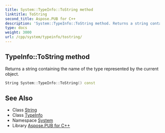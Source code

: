 ```yaml
---
title: System::TypeInfo::ToString method
linktitle: ToString
second_title: Aspose.PUB for C++
description: 'System::TypeInfo::ToString method. Returns a string containing the name of the type represented by the current object in C++.'
type: docs
weight: 3000
url: /cpp/system/typeinfo/tostring/
---
```

## TypeInfo::ToString method


Returns a string containing the name of the type represented by the current object.

```cpp
String System::TypeInfo::ToString() const
```

## See Also

* Class [String](../../string/)
* Class [TypeInfo](../)
* Namespace [System](../../)
* Library [Aspose.PUB for C++](../../../)
